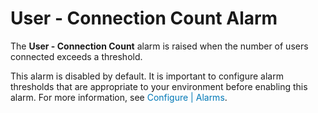 ﻿<?xml version="1.0" encoding="utf-8"?>
<html xmlns:MadCap="http://www.madcapsoftware.com/Schemas/MadCap.xsd" MadCap:timeEstimate="0" MadCap:priority="0" MadCap:status="In Progress" MadCap:lastBlockDepth="4" MadCap:lastHeight="166" MadCap:lastWidth="827">
    <head><title></title>
    </head>
    <body>
        <h1>
            <MadCap:keyword term="User - Logins Per Second alarm;alarms:User - Logins Per Second" />User - Connection Count Alarm</h1>
        <p>The <b>User - Connection Count</b> alarm is raised when the number of users connected exceeds a threshold.</p>
        <MadCap:snippetBlock src="../Resources/Snippets/SoSSE/Alarm_Title_Configure.flsnp" />
        <p>This alarm is disabled by default. It is important to configure alarm thresholds that are appropriate to your environment before enabling this alarm. <MadCap:xref href="../AlarmsDialog/configure_alarms.htm" class="ForMoreInfo_Heading">For more information, see <span style="color: #0078b6;" class="mcFormatColor">Configure | Alarms</span>.</MadCap:xref></p>
    </body>
</html>
